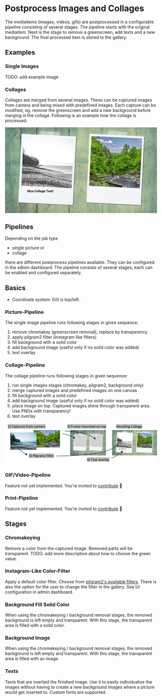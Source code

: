 # Postprocess Images and Collages

The mediaitems (images, videos, gifs) are postprocessed in a configurable pipeline consisting of several stages.
The pipeline starts with the original mediaitem. Next is the stage to remove a greenscreen, add texts and a new background. The final processed item is stored to the gallery.

## Examples

### Single Images

TODO: add example image

### Collages

Collages are merged from several images. These can be captured images from camera and being mixed with predefined images.
Each capture can be modified, eg. remove the greenscreen and add a new background before merging in the collage.
Following is an example how the collage is processed:

![collage demo](../assets/mediaprocessing/collage_demo.jpg)

## Pipelines

Depending on the job type

- single picture or
- collage

there are different postprocess pipelines available. They can be configured in the admin dashboard.
The pipeline consists of several stages, each can be enabled and configured separately.

## Basics

- Coordinate system: 0/0 is top/left.

### Picture-Pipeline

The single image pipeline runs following stages in given sequence:

1. remove chromakey (greenscreen removal), replace by transparency
2. apply pilgram2 filter (instagram like filters)
3. fill background with a solid color
4. add background image (useful only if no solid color was added)
5. text overlay

### Collage-Pipeline

The collage pipeline runs following stages in given sequence:

  1. run single images stages (chromakey, pilgram2, background only)
  2. merge captured images and predefined images on one canvas
  3. fill background with a solid color
  4. add background image (useful only if no solid color was added)
  5. place image on top. Captured images shine through transparent area. Use PNGs with transparency!
  6. text overlay

![collage pipeline example](../assets/mediaprocessing/collage_pipeline_example.png)

### GIF/Video-Pipeline

Feature not yet implemented. You're invited to [contribute](../contribute.md) 👋

### Print-Pipeline

Feature not yet implemented. You're invited to [contribute](../contribute.md) 👋

## Stages

### Chromakeying

Remove a color from the captured image. Removed parts will be transparent.
TODO: add more description about how to choose the green value.

### Instagram-Like Color-Filter

Apply a default color filter. Choose from [pilgram2's available filters](https://github.com/mgrl/pilgram2).
There is also the option for the user to change the filter in the gallery. See UI configuration in admin dashboard.

### Background Fill Solid Color

When using the chromakeying / background removal stages, the removed background is left empty and transparent. With this stage, the transparent area is filled with a solid color.

### Background Image

When using the chromakeying / background removal stages, the removed background is left empty and transparent. With this stage, the transparent area is filled with an image.

### Texts

Texts that are overlaid the finished image. Use it to easily individualize the images without having to create a new background images where a picture would get inserted to. Custom fonts are supported.

